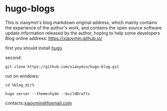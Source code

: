 # hugo-blogs
This is xiaoymin's blog markdown original address, which mainly contains the experience of the author's work, and contains the open source software update information released by the author, hoping to help some developers
Blog online address: https://xiaoymin.github.io/

first you should install [hugo](https://gohugo.io/)

second:

```shell
git clone https://github.com/xiaoymin/hugo-blog.git
```

run on windows:

```shell
cd %blog_dir%

hugo server --theme=hyde --buildDrafts
```

contacts:xiaoymin@foxmail.com